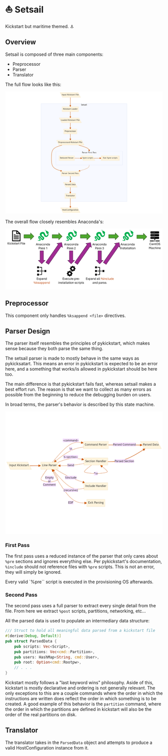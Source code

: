 # ⛵ Setsail

Kickstart but maritime themed. ⚓

## Overview

Setsail is composed of three main components:

- Preprocessor
- Parser
- Translator

The full flow looks like this:

![Overview flowchart](overview.png)

The overall flow closely resembles Anaconda's:

![Anaconda kickstart parsing flow](anaconda.png)

## Preprocessor

This component only handles `%ksappend <file>` directives.

## Parser Design

The parser itself resembles the principles of pykickstart, which makes sense
because they both parse the same thing.

The setsail parser is made to mostly behave in the same ways as pykicksatart.
This means an error in pykickstart is expected to be an error here, and a
something that works/is allowed in pykickstart should be here too.

The main difference is that pykickstart fails fast, whereas setsail makes a best
effort run. The reason is that we want to collect as many errors as possible
from the beginning to reduce the debugging burden on users.

In broad terms, the parser's behavior is described by this state machine.

![Parser State Machine](parser.png)

### First Pass

The first pass uses a reduced instance of the parser that only cares about
`%pre` sections and ignores everything else. Per pykickstart's documentation,
`%include` should not reference files with `%pre` scripts. This is not an error,
they will simply be ignored.

Every valid `%pre`` script is executed in the provisioning OS afterwards.

### Second Pass

The second pass uses a full parser to extract every single detail from the file.
From here we extract `%post` scripts, partitions, networking, etc...

All the parsed data is used to populate an intermediary data structure:

```rust
/// Struct to hold all meaningful data parsed from a kickstart file
#[derive(Debug, Default)]
pub struct ParsedData {
    pub scripts: Vec<Script>,
    pub partitions: Vec<cmd::Partition>,
    pub users: HashMap<String, cmd::User>,
    pub root: Option<cmd::Rootpw>,
    // . . .
}
```

Kickstart mostly follows a "last keyword wins" philosophy. Aside of this,
kickstart is mostly declarative and ordering is not generally relevant. The only
exceptions to this are a couple commands where the order in which the
instructions are written does reflect the order in which something is to be
created.
A good example of this behavior is the `partition` command, where the
order in which the partitions are defined in kickstart will also be the
order of the real partitions on disk.

## Translator

The translator takes in the `ParsedData` object and attempts to produce a valid
HostConfiguration instance from it.
